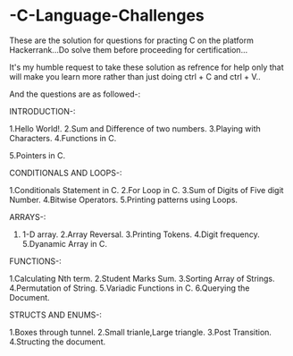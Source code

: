 # -C-Language-Challenges

These are the solution for questions for practing C on the platform Hackerrank...Do solve them before proceeding for certification...

It's my humble request to take these solution as refrence for help only that will make you learn more rather than just doing ctrl + C and ctrl + V..


And the questions are as followed-:

INTRODUCTION-:

1.Hello World!.
2.Sum and Difference of two numbers.
3.Playing with Characters.
4.Functions in C.

5.Pointers in C.

CONDITIONALS AND LOOPS-:

1.Conditionals Statement in C.
2.For Loop in C.
3.Sum of Digits of Five digit Number.
4.Bitwise Operators.
5.Printing patterns using Loops. 

ARRAYS-:

1. 1-D array.
2.Array Reversal.
3.Printing Tokens.
4.Digit frequency.
5.Dyanamic Array in C.

FUNCTIONS-:

1.Calculating Nth term.
2.Student Marks Sum.
3.Sorting Array of Strings.
4.Permutation of String.
5.Variadic Functions in C.
6.Querying the Document.

STRUCTS AND ENUMS-:

1.Boxes through tunnel.
2.Small trianle,Large triangle.
3.Post Transition.
4.Structing the document.
